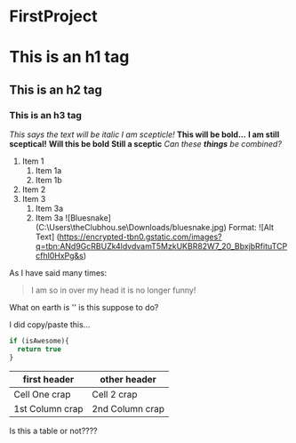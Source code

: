 # FirstProject

# This is an h1 tag
## This is an h2 tag
### This is an h3 tag
*This says the text will be italic*
*I am scepticle!*
**This will be bold...**
**I am still sceptical!**
__Will this be bold__
__Still a sceptic__
_Can these **things** be combined?_
1. Item 1
    1. Item 1a
    1. Item 1b
1. Item 2 
1. Item 3
    1. Item 3a
    1. Item 3a
![Bluesnake] (C:\Users\theClubhou.se\Downloads/bluesnake.jpg)
Format: ![Alt Text] (https://encrypted-tbn0.gstatic.com/images?q=tbn:ANd9GcRBUZk4ldvdvamT5MzkUKBR82W7_20_BbxjbRfituTCPcfhl0HxPg&s)

As I have said many times:
>I am so in over my head
>it is no longer funny!

What on earth is '<addr>' is this suppose to do?

I did copy/paste this...
```javascript
if (isAwesome){
  return true
}
```
first header | other header
------------ |-------------
Cell One crap| Cell 2 crap
1st Column crap| 2nd Column crap
Is this a table or not????





